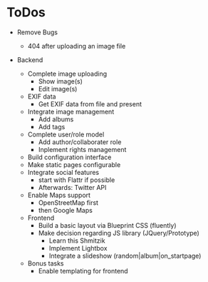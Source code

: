 # ToDos

* Remove Bugs
   * 404 after uploading an image file

* Backend
    * Complete image uploading
        * Show image(s)
        * Edit image(s)
    * EXIF data
        * Get EXIF data from file and present
    * Integrate image management
        * Add albums
        * Add tags
    * Complete user/role model
        * Add author/collaborater role
        * Inplement rights management
    * Build configuration interface
    * Make static pages configurable
    * Integrate social features
        * start with Flattr if possible
        * Afterwards: Twitter API
    * Enable Maps support
        * OpenStreetMap first
        * then Google Maps
    * Frontend
        * Build a basic layout via Blueprint CSS (fluently)
        * Make decision regarding JS library (JQuery/Prototype)
            * Learn this Shmitzik
            * Implement Lightbox
            * Integrate a slideshow (random|album|on_startpage)
    * Bonus tasks
        * Enable templating for frontend